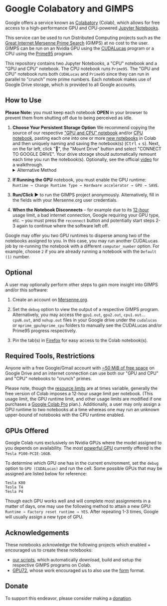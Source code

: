 # Google Colabatory and GIMPS
Google offers a service known as [Colabatory](https://research.google.com/colaboratory/faq.html) (Colab), which allows for free access to 
a high-performance GPU and CPU-powered [Jupyter Notebooks](https://en.wikipedia.org/wiki/Project_Jupyter#Jupyter_Notebook).

This service can be used to run Distributed Computing projects such as the [Great Internet Mersenne Prime Search](https://www.mersenne.org/) (GIMPS) 
at no cost to the user. GIMPS can be run on an Nvidia GPU using the [CUDALucas](https://sourceforge.net/projects/cudalucas/) program
or a CPU using the [Prime95](https://www.mersenne.org/download/) program.

This repository contains two Jupyter Notebooks, a "CPU" notebook and a "GPU and CPU" notebook. The CPU notebook runs `Prime95`. The "GPU and CPU" notebook runs both `CUDALucas` and `Prime95` 
since they can run in parallel to "crunch" more prime numbers. Each notebook makes use of Google Drive storage, which is provided to all Google accounts.

## How to Use
**Please Note:** you must keep each notebook **OPEN** in your browser to prevent them from shutting off due to being perceived as idle.

1. **Choose Your Persistent Storage Option** We recommend copying the source of our respective ["GPU and CPU" notebook](GoogleColabGPU.ipynb) and/or [CPU notebook](GoogleColabCPU.ipynb), pasting each one into one or more [new notebooks](http://colab.research.google.com/#create=true) in Colab and then uniquely naming and saving the notebook(s) (<kbd>Ctrl</kbd> + <kbd>s</kbd>). Next, on the far left, click "📁", the "Mount Drive" button and select "CONNECT TO GOOGLE DRIVE". Your drive storage should automatically remount each time you run the notebook(s). Optionally, see the official [video](https://video.twimg.com/tweet_video/EQbtltjVAAA2qTs.mp4) for a walkthrough. <details>
    <summary>Alternative Method</summary>
    You may open a notebook using the link for your respective intention(s): Open "GPU and CPU" notebook: <a href="https://colab.research.google.com/github/tdulcet/Distributed-Computing-Scripts/blob/master/google-colab/GoogleColabGPU.ipynb"> <img src="https://colab.research.google.com/assets/colab-badge.svg" alt="GPU-CPU-Notebook"></a> and/or open the CPU notebook: <a href="https://colab.research.google.com/github/tdulcet/Distributed-Computing-Scripts/blob/master/google-colab/GoogleColabCPU.ipynb"> <img src="https://colab.research.google.com/assets/colab-badge.svg" alt="CPU-Notebook"></a>. You will also want to save a copy of the notebook to your drive using <kbd>Ctrl</kbd> + <kbd>s</kbd> to avoid a warning each time you run the notebook. *WARNINGS*: This method will continually require an authorization step each time you connect to the notebook. When authorizing, follow the link Google provides to authorize the login to your drive account. Copy-and-paste the authorization string into the textbox Google provides within the notebook's output box. 
</details>

2. **If Running the GPU** notebook, you must enable the GPU runtime: `Runtime → Change Runtime Type → Hardware accelerator → GPU → SAVE`. 

3. **Run/Click ▶** to run the GIMPS project anonymously. Alternatively, fill in the fields with your Mersenne.org user credentials.

4. **When the Notebook Disconnects** – for example due to its [12-hour](https://research.google.com/colaboratory/faq.html#idle-timeouts)
usage limit, a bad internet connection, Google requiring your GPU type, etc. – you must press the `reconnect` button and potentially start steps 2-3 again to continue where the software left off.

Google may offer you two GPU runtimes to disperse among two of the notebooks assigned to you. In this case, you may run another CUDALucas job by re-running the notebook with a different `computer_number` option. For example, choose `2` if you are already running a notebook with the `Default (1)` number.

## Optional 
A user may optionally perform other steps to gain more insight into GIMPS and/or this software:

1. Create an account on [Mersenne.org](https://www.mersenne.org/update/).

2. Set the `debug` option to view the output of a respective GIMPS program. Alternatively, you may access the `gpu1.out`,  `gpu2.out`, `cpu1.out`…`cpuN.out`, and `nohup.out` files in your Google drive under the `cudalucas` or `mprime_gpu`/`mprime_cpu` folders to manually see the CUDALucas and/or Prime95 progress respectively.

3. Pin the tab(s) in [Firefox](https://support.mozilla.org/en-US/kb/pinned-tabs-keep-favorite-websites-open) for easy access to the Colab notebook(s).

## Required Tools, Restrictions
Anyone with a free Google/Gmail account with [~50 MiB of free space](https://www.google.com/settings/storage) on Google Drive and an internet connection can use both our "GPU and CPU" and "CPU" notebooks to "crunch" primes.

Please note, though the [resource limits](https://research.google.com/colaboratory/faq.html#resource-limits) are at times variable, generally the free version of Colab imposes a 12-hour usage limit per notebook. (This usage limit, the GPU runtime limit, and other usage limits are modified if one purchases a [Google Colab Pro](https://colab.research.google.com/) plan.).
Additionally, a user may only assign a GPU runtime to two notebooks at a time whereas one may run an unknown upper-bound of notebooks with the CPU runtime enabled.

## GPUs Offered
Google Colab runs exclusively on Nvidia GPUs where the model assigned to you depends on availability. The 
most [powerful GPU](https://www.mersenne.ca/cudalucas.php) currently offered is the `Tesla P100-PCIE-16GB`.  

To determine which GPU one has in the current environment, set the `debug` option to `GPU (CUDALucas)` and run the cell.
Some possible GPUs that may be assigned are listed below for reference:

```
Tesla K80
Tesla T4
Tesla P4
```

Though each GPU works well and will complete most assignments in a matter of days, one may use the following method to attain a new GPU:
`Runtime → Factory reset runtime → YES`. After repeating 1-3 times, Google will usually assign a new type of GPU.

## Acknowledgements
These notebooks acknowledge the following projects which enabled + encouraged us to create these notebooks:
* [our scripts](/../../#organizations), which automatically download, build and setup the respective GIMPS programs on Colab.
* [GPU72](https://www.gpu72.com/), whose work encouraged us to also use the [form](https://colab.research.google.com/notebooks/forms.ipynb) format.

## Donate

To support this endeavor, please consider making a [donation](https://www.paypal.com/cgi-bin/webscr?cmd=_s-xclick&hosted_button_id=NJ4PULABRVNCC).
